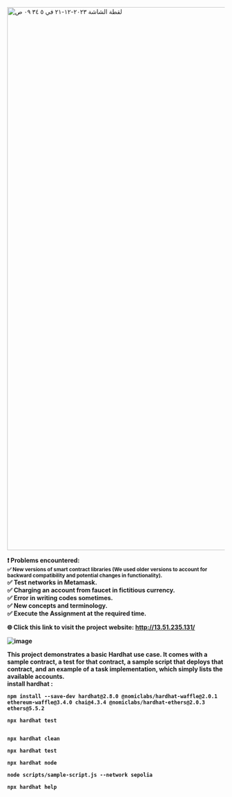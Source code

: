 <img width="1258" alt="‏لقطة الشاشة ٢٠٢٣-١٢-٢١ في ٥ ٣٤ ٠٩ ص" src="https://github.com/aziz-2000/blockchain/assets/105892837/41fbe060-3791-4d60-b63b-015e4f238c6b">

<strong> ❗️ Problems encountered:<strong><br>
<small>✅ New versions of smart contract libraries (We used older versions to account for backward compatibility and potential changes in functionality).</small><br>
✅ Test networks in Metamask.<br>
✅ Charging an account from faucet in fictitious currency.<br>
✅ Error in writing codes sometimes.<br>
✅ New concepts and terminology. <br>
✅ Execute the Assignment at the required time.<br>


🌐 Click this link to visit the project website: http://13.51.235.131/

![image](https://github.com/aziz-2000/blockchain/assets/105892837/e30e6c0f-5bc2-4b6c-ae2f-06678044ca4f)

This project demonstrates a basic Hardhat use case. It comes with a sample contract, a test for that contract, a sample script that deploys that contract, and an example of a task implementation, which simply lists the available accounts.
<br>
install hardhat :
<pre><code class="language-css">npm install --save-dev hardhat@2.8.0 @nomiclabs/hardhat-waffle@2.0.1 ethereum-waffle@3.4.0 chai@4.3.4 @nomiclabs/hardhat-ethers@2.0.3 ethers@5.5.2 </code></pre>

<pre><code class="language-css">npx hardhat test </code></pre>

<pre><code
npx hardhat compile<br>
npx hardhat clean<br>
npx hardhat test<br>
npx hardhat node<br>
node scripts/sample-script.js --network sepolia <br>
npx hardhat help	<br>
 </code></pre>


